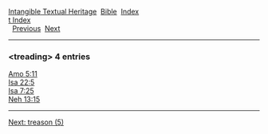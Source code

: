 [Intangible Textual Heritage](../../index)  [Bible](../index) 
[Index](index)   
[t Index](_t_)  
  [Previous](c11758)  [Next](c11760) 

------------------------------------------------------------------------

### &lt;treading&gt; 4 entries

[Amo 5:11](../kjv/amo005.htm#011)  
[Isa 22:5](../kjv/isa022.htm#005)  
[Isa 7:25](../kjv/isa007.htm#025)  
[Neh 13:15](../kjv/neh013.htm#015)  

------------------------------------------------------------------------

[Next: treason (5)](c11760)
